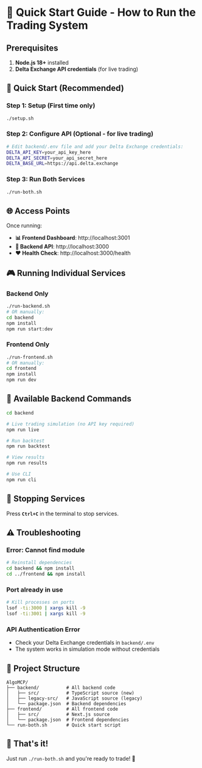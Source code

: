 # 🚀 Quick Start Guide - How to Run the Trading System

## Prerequisites
1. **Node.js 18+** installed
2. **Delta Exchange API credentials** (for live trading)

## 🎯 Quick Start (Recommended)

### Step 1: Setup (First time only)
```bash
./setup.sh
```

### Step 2: Configure API (Optional - for live trading)
```bash
# Edit backend/.env file and add your Delta Exchange credentials:
DELTA_API_KEY=your_api_key_here
DELTA_API_SECRET=your_api_secret_here
DELTA_BASE_URL=https://api.delta.exchange
```

### Step 3: Run Both Services
```bash
./run-both.sh
```

## 🌐 Access Points

Once running:
- **📊 Frontend Dashboard**: http://localhost:3001
- **🔧 Backend API**: http://localhost:3000
- **❤️ Health Check**: http://localhost:3000/health

## 🎮 Running Individual Services

### Backend Only
```bash
./run-backend.sh
# OR manually:
cd backend
npm install
npm run start:dev
```

### Frontend Only
```bash
./run-frontend.sh
# OR manually:
cd frontend
npm install
npm run dev
```

## 📝 Available Backend Commands

```bash
cd backend

# Live trading simulation (no API key required)
npm run live

# Run backtest
npm run backtest

# View results
npm run results

# Use CLI
npm run cli
```

## 🛑 Stopping Services

Press **`Ctrl+C`** in the terminal to stop services.

## ⚠️ Troubleshooting

### Error: Cannot find module
```bash
# Reinstall dependencies
cd backend && npm install
cd ../frontend && npm install
```

### Port already in use
```bash
# Kill processes on ports
lsof -ti:3000 | xargs kill -9
lsof -ti:3001 | xargs kill -9
```

### API Authentication Error
- Check your Delta Exchange credentials in `backend/.env`
- The system works in simulation mode without credentials

## 📁 Project Structure

```
AlgoMCP/
├── backend/          # All backend code
│   ├── src/          # TypeScript source (new)
│   ├── legacy-src/   # JavaScript source (legacy)
│   └── package.json  # Backend dependencies
├── frontend/         # All frontend code
│   ├── src/          # Next.js source
│   └── package.json  # Frontend dependencies
└── run-both.sh       # Quick start script
```

## 🎯 That's it!

Just run `./run-both.sh` and you're ready to trade! 🚀